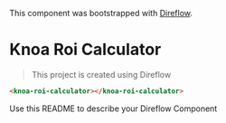 This component was bootstrapped with [Direflow](https://direflow.io).

# Knoa Roi Calculator
> This project is created using Direflow

```html
<knoa-roi-calculator></knoa-roi-calculator>
```

Use this README to describe your Direflow Component